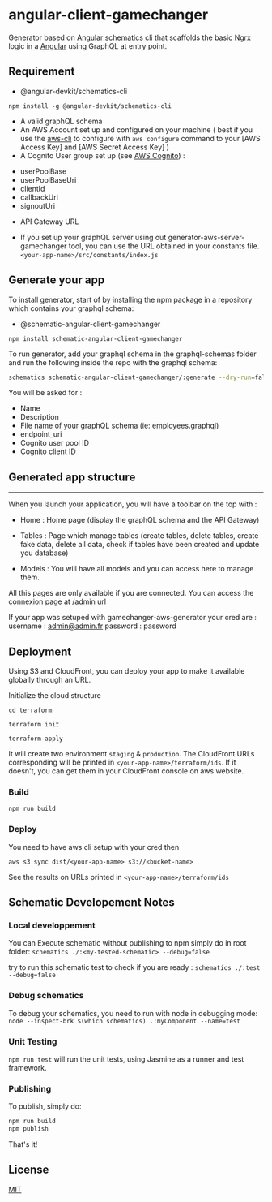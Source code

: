 # angular-client-gamechanger

Generator based on [Angular schematics cli](https://github.com/angular/angular-cli/blob/HEAD/packages/angular_devkit/schematics/README.md) that scaffolds the basic [Ngrx](https://ngrx.io/) logic in a [Angular](https://angular.io/) using GraphQL at entry point.

## Requirement

- @angular-devkit/schematics-cli 
```
npm install -g @angular-devkit/schematics-cli
```
- A valid graphQL schema
- An AWS Account set up and configured on your machine ( best if you use the [aws-cli](https://docs.aws.amazon.com/cli/latest/userguide/cli-chap-install.html) to configure with `aws configure` command to your [AWS Access Key] and [AWS Secret Access Key] )
- A Cognito User group set up (see [AWS Cognito](https://docs.aws.amazon.com/cognito/latest/developerguide/cognito-user-pool-as-user-directory.html)) :
* userPoolBase 
* userPoolBaseUri 
* clientId 
* callbackUri 
* signoutUri 

- API Gateway URL
* If you set up your graphQL server using out generator-aws-server-gamechanger tool, you can use the URL obtained in your constants file.   
`<your-app-name>/src/constants/index.js`  


## Generate your app
 
To install generator, start of by installing the npm package in a repository which contains your graphql schema:

- @schematic-angular-client-gamechanger 
```
npm install schematic-angular-client-gamechanger
```


To run generator, add your graphql schema in the graphql-schemas folder and run the following inside the repo with the graphql schema:

```bash
schematics schematic-angular-client-gamechanger/:generate --dry-run=false
```
You will be asked for :

- Name
- Description
- File name of your graphQL schema (ie: employees.graphql)
- endpoint_uri
- Cognito user pool ID
- Cognito client ID 

## Generated app structure
___
When you launch your application, you will have a toolbar on the top with :

* Home : Home page (display the graphQL schema and the API Gateway)

* Tables : Page which manage tables (create tables, delete tables, create fake data, delete all data, check if tables have been created and update you database)

* Models : You will have all models and you can access here to manage them.

All this pages are only available if you are connected. You can access the connexion page at <your-app>/admin url 

If your app was setuped with gamechanger-aws-generator your cred are :
username : admin@admin.fr 
password : password

## Deployment
Using S3 and CloudFront, you can deploy your app to make it available globally through an URL.

Initialize the cloud structure
````
cd terraform 
````
````
terraform init
````
````
terraform apply 
````
It will create two environment `staging` & `production`.
The CloudFront URLs corresponding will be printed in `<your-app-name>/terraform/ids`. If it doesn't, you can get them in your CloudFront console on aws website.  

### Build

````
npm run build
````
### Deploy

You need to have aws cli setup with your cred then 
````
aws s3 sync dist/<your-app-name> s3://<bucket-name>
````

See the results on URLs printed in `<your-app-name>/terraform/ids`

## Schematic Developement Notes 

### Local developpement

You can Execute schematic without publishing to npm simply do in root folder:
`schematics ./:<my-tested-schematic> --debug=false`

try to run this schematic test to check if you are ready :
`schematics ./:test --debug=false`

### Debug schematics

To debug your schematics, you need to run with node in debugging mode:
`node --inspect-brk $(which schematics) .:myComponent --name=test`

### Unit Testing

`npm run test` will run the unit tests, using Jasmine as a runner and test framework.

### Publishing

To publish, simply do:

```bash
npm run build
npm publish
```

That's it!

## License
[MIT](https://choosealicense.com/licenses/mit/)
